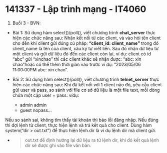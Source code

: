 # 141337 - Lập trình mạng - IT4060

1. Buổi 3 - BVN:

- Bài 1: Sử dụng hàm select()/poll(), viết chương trình **chat_server** thực hiện các chức năng sau: Nhận kết nối từ các client, và vào hỏi tên client cho đến khi client gửi đúng cú pháp: **“client_id: client_name”** trong đó client_name là tên của client, xâu ký tự viết liền. Sau đó nhận dữ liệu từ một client và gửi dữ liệu đó đến các client còn lại, ví dụ: client có id “abc” gửi “xinchao” thì các client khác sẽ nhận được: “abc: xin chao”hoặc có thể thêm thời gian vào trước ví dụ: “2023/05/06 11:00:00PM abc: xin chao”.

- Bài 2: Sử dụng hàm select()/poll(), viết chương trình **telnet_server** thực hiện các chức năng sau: Khi đã kết nối với 1 client nào đó, yêu cầu client gửi user và pass, so sánh với file cơ sở dữ liệu là một file text, mỗi dòng chứa một cặp user + pass. vídụ:
  + admin admin
  + guest nopass...
  
Nếu so sánh sai, không tìm thấy tài khoản thì báo lỗi đăng nhập. Nếu đúng thì đợi lệnh từ client, thực hiện lệnh và trả kết quả cho client. Dùng hàm system(“dir > out.txt”) để thực hiện lệnh.dir là ví dụ lệnh dir mà client gửi.
- > out.txt để định hướng lại dữ liệu ra từ lệnh dir, khi đó kết quả lệnh dir sẽ được ghi vào file văn bản.
